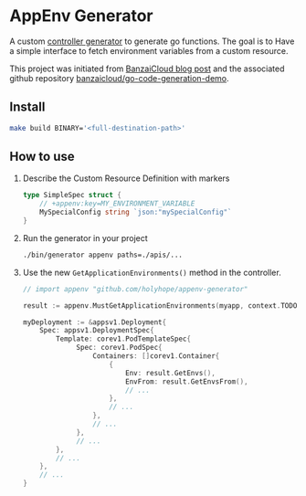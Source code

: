 # AppEnv Generator

A custom [controller generator](https://book.kubebuilder.io/reference/controller-gen.html) to generate go functions.
The goal is to Have a simple interface to fetch environment variables from a custom resource.

This project was initiated from [BanzaiCloud blog post](https://banzaicloud.com/blog/generating-go-code/?utm_sq=ge2w5ug1pu) and the associated github repository [banzaicloud/go-code-generation-demo](https://github.com/banzaicloud/go-code-generation-demo).

## Install

```sh
make build BINARY='<full-destination-path>'
```

## How to use

1. Describe the Custom Resource Definition with markers

   ```go
   type SimpleSpec struct {
       // +appenv:key=MY_ENVIRONMENT_VARIABLE
       MySpecialConfig string `json:"mySpecialConfig"`
   }
   ```

2. Run the generator in your project

   ```sh
   ./bin/generator appenv paths=./apis/...
   ```

3. Use the new `GetApplicationEnvironments()` method in the controller.

   ```go
   // import appenv "github.com/holyhope/appenv-generator"

   result := appenv.MustGetApplicationEnvironments(myapp, context.TODO())

   myDeployment := &appsv1.Deployment{
       Spec: appsv1.DeploymentSpec{
           Template: corev1.PodTemplateSpec{
                Spec: corev1.PodSpec{
                    Containers: []corev1.Container{
                        {
                            Env: result.GetEnvs(),
                            EnvFrom: result.GetEnvsFrom(),
                            // ...
                        },
                        // ...
                    },
                    // ...
                },
                // ...
           },
           // ...
       },
       // ...
   }
   ```
